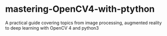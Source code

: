 # mastering-OpenCV4-with-ptython
A practical guide covering topics from image processing, augmented reality to deep learning with OpenCV 4 and python3

